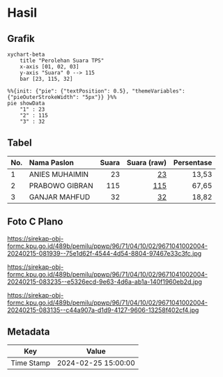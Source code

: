# Hasil

## Grafik

```mermaid
xychart-beta
    title "Perolehan Suara TPS"
    x-axis [01, 02, 03]
    y-axis "Suara" 0 --> 115
    bar [23, 115, 32]
```

```mermaid
%%{init: {"pie": {"textPosition": 0.5}, "themeVariables": {"pieOuterStrokeWidth": "5px"}} }%%
pie showData
    "1" : 23
    "2" : 115
    "3" : 32
```

## Tabel

| No. | Nama Paslon    | Suara | Suara (raw) | Persentase |
|:--- |:-------------- | -----:| -----------:| ----------:|
| 1   | ANIES MUHAIMIN | 23    | [23][p-1]   | 13,53      |
| 2   | PRABOWO GIBRAN | 115   | [115][p-2]  | 67,65      |
| 3   | GANJAR MAHFUD  | 32    | [32][p-3]   | 18,82      |


[p-1]: https://github.com/gigit-pemilu/pemilu-2024-96-papua-barat-daya/blob/main/pilpres/hitung-suara/sub/96-papua-barat-daya/sub/71-kota-sorong/sub/04-sorong-kepulauan/sub/1002-dum-timur/sub/004-tps/sub/paslon-1.txt
[p-2]: https://github.com/gigit-pemilu/pemilu-2024-96-papua-barat-daya/blob/main/pilpres/hitung-suara/sub/96-papua-barat-daya/sub/71-kota-sorong/sub/04-sorong-kepulauan/sub/1002-dum-timur/sub/004-tps/sub/paslon-2.txt
[p-3]: https://github.com/gigit-pemilu/pemilu-2024-96-papua-barat-daya/blob/main/pilpres/hitung-suara/sub/96-papua-barat-daya/sub/71-kota-sorong/sub/04-sorong-kepulauan/sub/1002-dum-timur/sub/004-tps/sub/paslon-3.txt

## Foto C Plano

https://sirekap-obj-formc.kpu.go.id/489b/pemilu/ppwp/96/71/04/10/02/9671041002004-20240215-081939--75e1d62f-4544-4d54-8804-97467e33c3fc.jpg

https://sirekap-obj-formc.kpu.go.id/489b/pemilu/ppwp/96/71/04/10/02/9671041002004-20240215-083235--e5326ecd-9e63-4d6a-ab1a-140f1960eb2d.jpg

https://sirekap-obj-formc.kpu.go.id/489b/pemilu/ppwp/96/71/04/10/02/9671041002004-20240215-083135--c44a907a-d1d9-4127-9606-13258f402cf4.jpg


## Metadata

| Key        | Value               |
| ---------- | ------------------- |
| Time Stamp | 2024-02-25 15:00:00 |



